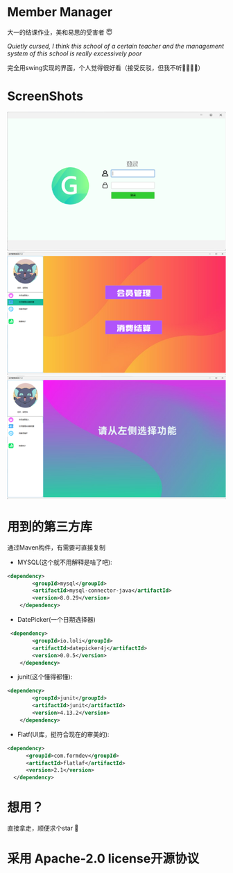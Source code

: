 # Member Manager
大一的结课作业，美和易思的受害者 :innocent:

*Quietly cursed, I think this school of a certain teacher and the management system of this school is really excessively poor*

完全用swing实现的界面，个人觉得很好看（接受反驳，但我不听:pray::pray::pray::pray:）

# ScreenShots
![](screenShots/392303d20fd876cf26171787468f5f6.png)![](screenShots/b447ae0e267c51df92c6b3befe31e0d.png)![](screenShots/d0e76084e14c2de827141f312b8c0f3.png)

# 用到的第三方库
通过Maven构件，有需要可直接复制
* MYSQL(这个就不用解释是啥了吧):
```xml
<dependency>
        <groupId>mysql</groupId>
        <artifactId>mysql-connector-java</artifactId>
        <version>8.0.29</version>
    </dependency>
```
* DatePicker(一个日期选择器)
```xml
 <dependency>
        <groupId>io.loli</groupId>
        <artifactId>datepicker4j</artifactId>
        <version>0.0.5</version>
    </dependency>
```
* junit(这个懂得都懂):

```xml
<dependency>
        <groupId>junit</groupId>
        <artifactId>junit</artifactId>
        <version>4.13.2</version>
    </dependency>
```
* Flatf(UI库，挺符合现在的审美的):
 ```xml
 <dependency>
       <groupId>com.formdev</groupId>
       <artifactId>flatlaf</artifactId>
       <version>2.1</version>
   </dependency>
 ```

# 想用？
直接拿走，顺便求个star 🌠

# 采用 Apache-2.0 license开源协议


